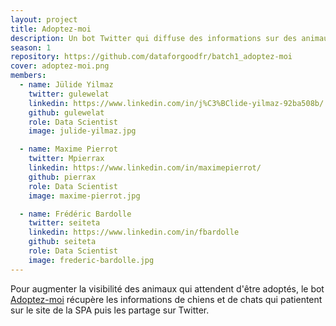 ```yaml
---
layout: project
title: Adoptez-moi
description: Un bot Twitter qui diffuse des informations sur des animaux à adopter.
season: 1
repository: https://github.com/dataforgoodfr/batch1_adoptez-moi
cover: adoptez-moi.png
members:
  - name: Jülide Yilmaz
    twitter: gulewelat
    linkedin: https://www.linkedin.com/in/j%C3%BClide-yilmaz-92ba508b/
    github: gulewelat
    role: Data Scientist
    image: julide-yilmaz.jpg

  - name: Maxime Pierrot
    twitter: Mpierrax
    linkedin: https://www.linkedin.com/in/maximepierrot/
    github: pierrax
    role: Data Scientist
    image: maxime-pierrot.jpg

  - name: Frédéric Bardolle
    twitter: seiteta
    linkedin: https://www.linkedin.com/in/fbardolle
    github: seiteta
    role: Data Scientist
    image: frederic-bardolle.jpg
---
```


Pour augmenter la visibilité des animaux qui attendent d'être adoptés, le bot [Adoptez-moi](https://twitter.com/Adoptez_Moi) récupère les informations de chiens et de chats qui patientent sur le site de la SPA puis les partage sur Twitter.
